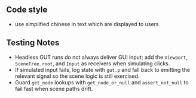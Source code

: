 ## Code style
- use simplified chinese in text which are displayed to users

## Testing Notes
- Headless GUT runs do not always deliver GUI input; add the `Viewport`, `SceneTree.root`, and `Input` as receivers when simulating clicks.
- If simulated input fails, log state with `gut.p` and fall back to emitting the relevant signal so the scene logic is still exercised.
- Guard `get_node` lookups with `get_node_or_null` and `assert_not_null` to fail fast when scene paths drift.
